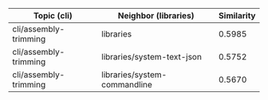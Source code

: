 | Topic (cli) | Neighbor (libraries) | Similarity |
|-------------|-------------------|------------|
| cli/assembly-trimming | libraries | 0.5985 |
| cli/assembly-trimming | libraries/system-text-json | 0.5752 |
| cli/assembly-trimming | libraries/system-commandline | 0.5670 |
